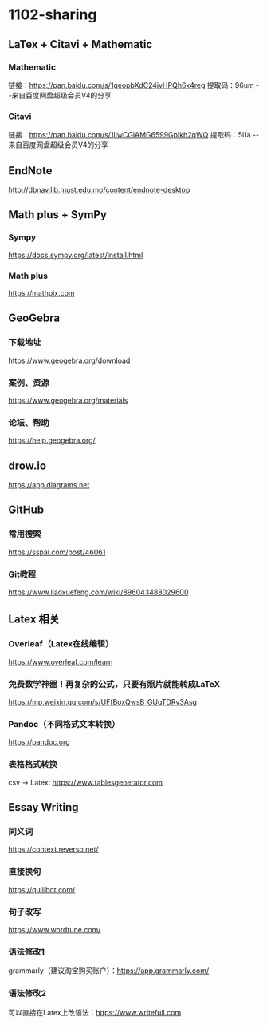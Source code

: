 # 1102-sharing

## LaTex + Citavi + Mathematic
### Mathematic
链接：https://pan.baidu.com/s/1geopbXdC24jvHPQh6x4reg 
提取码：96um 
--来自百度网盘超级会员V4的分享
### Citavi
链接：https://pan.baidu.com/s/1IlwCGiAMG6599GpIkh2qWQ 
提取码：5i1a 
--来自百度网盘超级会员V4的分享

## EndNote
http://dbnav.lib.must.edu.mo/content/endnote-desktop

## Math plus + SymPy
### Sympy
https://docs.sympy.org/latest/install.html

### Math plus
https://mathpix.com

## GeoGebra
### 下载地址
https://www.geogebra.org/download
### 案例、资源
https://www.geogebra.org/materials
### 论坛、帮助
https://help.geogebra.org/

## drow.io
https://app.diagrams.net

## GitHub
### 常用搜索
https://sspai.com/post/46061
### Git教程
https://www.liaoxuefeng.com/wiki/896043488029600

## Latex 相关

### Overleaf（Latex在线编辑）
https://www.overleaf.com/learn

### 免费数学神器！再复杂的公式，只要有照片就能转成LaTeX
https://mp.weixin.qq.com/s/UFfBoxQwsB_GUqTDRv3Asg

### Pandoc（不同格式文本转换）
https://pandoc.org

### 表格格式转换
csv -> Latex: https://www.tablesgenerator.com

## Essay Writing
### 同义词
https://context.reverso.net/
### 直接换句
https://quillbot.com/
### 句子改写
https://www.wordtune.com/
### 语法修改1
grammarly（建议淘宝购买账户）：https://app.grammarly.com/
### 语法修改2
可以直接在Latex上改语法：https://www.writefull.com
